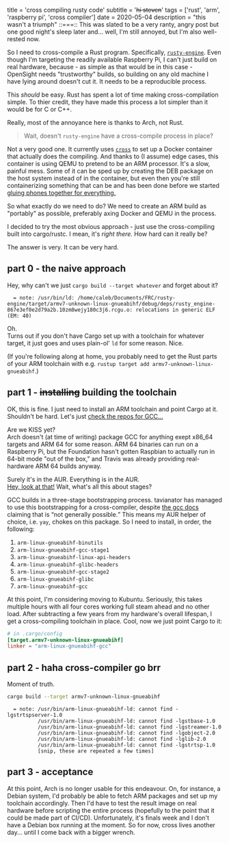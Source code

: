 title = 'cross compiling rusty code'
subtitle = '<del>hi steven</del>'
tags = ['rust', 'arm', 'raspberry pi', 'cross compiler']
date = 2020-05-04
description = "this wasn't a triumph"
::===::
This was slated to be a very ranty, angry post but one good night's sleep later and... well, I'm still annoyed, but I'm also well-rested now.

So I need to cross-compile a Rust program. Specifically, [`rusty-engine`](https://github.com/opensight-cv/rusty-engine). Even though I'm
targeting the readily available Raspberry Pi, I can't just build on real hardware,
because - as simple as that would be in this case - OpenSight needs "trustworthy" builds,
so building on any old machine I have lying around doesn't cut it. It needs to be a
reproducible process.

This *should* be easy. Rust has spent a lot of time making cross-compilation simple. To thier credit, they have made this process a lot simpler than it would be for C or C++. 

Really, most of the annoyance here is thanks to Arch, not Rust.

> Wait, doesn't `rusty-engine` have a cross-compile process in place?

 Not a very good one. It currently uses [`cross`](https://github.com/rust-embedded/cross) to set up a Docker container that actually does the compiling. And thanks to (I assume) edge cases, this container is using QEMU to pretend to be an ARM processor. It's a slow, painful mess. Some of it can be sped up by creating the DEB package on the host system instead of in the container, but even then you're still containerizing something that can be and has been done before we started [gluing phones together for everything.](https://xkcd.com/1988/)

So what exactly do we need to do? We need to create an ARM build as "portably" as possible, preferably axing Docker and QEMU in the process.

I decided to try the most obvious approach - just use the cross-compiling built into cargo/rustc. I mean, it's *right there.* How hard can it really be?

The answer is very. It can be very hard.

## part 0 - the naive approach
Hey, why can't we just `cargo build --target whatever` and forget about it?

```
  = note: /usr/bin/ld: /home/caleb/Documents/FRC/rusty-engine/target/armv7-unknown-linux-gnueabihf/debug/deps/rusty_engine-867e3ef0e2d79a2b.10zm8wejy180c3j6.rcgu.o: relocations in generic ELF (EM: 40)
```

Oh.  
Turns out if you don't have Cargo set up with a toolchain for whatever target, it just goes and uses plain-ol' `ld` for some reason. Nice.

(If you're following along at home, you probably need to get the Rust parts of your ARM toolchain with e.g. `rustup target add armv7-unknown-linux-gnueabihf`.)

## part 1 - ~~installing~~ building the toolchain
OK, this is fine. I just need to install an ARM toolchain and point Cargo at it. Shouldn't be hard. Let's just [check the repos for GCC...](https://www.archlinux.org/packages/?q=gcc)

Are we KISS yet?  
Arch doesn't (at time of writing) package GCC for anything exept x86_64 targets and ARM 64 for some reason. ARM 64 binaries can run on a Raspberry Pi, but the Foundation hasn't gotten Raspbian to actually run in 64-bit mode "out of the box," and Travis was already providing real-hardware ARM 64 builds anyway.

Surely it's in the AUR. Everything is in the AUR.  
[Hey, look at that!](https://aur.archlinux.org/packages/arm-linux-gnueabihf-gcc/) Wait, what's all this about stages?

GCC builds in a three-stage bootstrapping process. tavianator has managed to use this bootstrapping for a cross-compiler, despite [the gcc docs](https://gcc.gnu.org/install/build.html) claiming that is <q>not generally possible.</q> This means my AUR helper of choice, i.e. `yay`, chokes on this package. So I need to install, in order, the following:

1. `arm-linux-gnueabihf-binutils`
2. `arm-linux-gnueabihf-gcc-stage1`
3. `arm-linux-gnueabihf-linux-api-headers`
4. `arm-linux-gnueabihf-glibc-headers`
5. `arm-linux-gnueabihf-gcc-stage2`
6. `arm-linux-gnueabihf-glibc`
7. `arm-linux-gnueabihf-gcc`

 At this point, I'm considering moving to Kubuntu. Seriously, this takes multiple hours with all four cores working full steam ahead and no other load. After subtracting a few years from my hardware's overall lifespan, I get a cross-compiling toolchain in place. Cool, now we just point Cargo to it:

```toml
# in .cargo/config
[target.armv7-unknown-linux-gnueabihf]
linker = "arm-linux-gnueabihf-gcc"
```

## part 2 - haha cross-compiler go brr
Moment of truth.

```sh
cargo build --target armv7-unknown-linux-gnueabihf
```

```
  = note: /usr/bin/arm-linux-gnueabihf-ld: cannot find -lgstrtspserver-1.0
          /usr/bin/arm-linux-gnueabihf-ld: cannot find -lgstbase-1.0
          /usr/bin/arm-linux-gnueabihf-ld: cannot find -lgstreamer-1.0
          /usr/bin/arm-linux-gnueabihf-ld: cannot find -lgobject-2.0
          /usr/bin/arm-linux-gnueabihf-ld: cannot find -lglib-2.0
          /usr/bin/arm-linux-gnueabihf-ld: cannot find -lgstrtsp-1.0
          [snip, these are repeated a few times]
```

## part 3 - acceptance
At this point, Arch is no longer usable for this endeavour. On, for instance, a Debian system, I'd probably be able to fetch ARM packages and set up my toolchain accordingly. Then I'd have to test the result image on real hardware before scripting the entire process (hopefully to the point that it could be made part of CI/CD). Unfortunately, it's finals week and I don't have a Debian box running at the moment. So for now, cross lives another day... until I come back with a bigger wrench.
